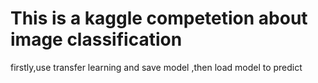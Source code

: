 # This is a kaggle competetion about image classification


firstly,use transfer learning and save model ,then load model to predict 
